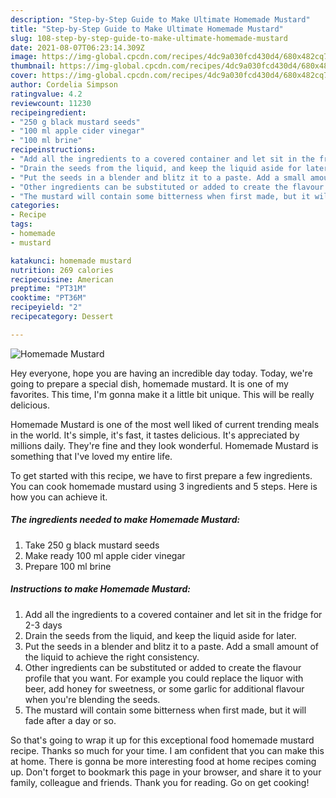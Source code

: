 ```yaml
---
description: "Step-by-Step Guide to Make Ultimate Homemade Mustard"
title: "Step-by-Step Guide to Make Ultimate Homemade Mustard"
slug: 108-step-by-step-guide-to-make-ultimate-homemade-mustard
date: 2021-08-07T06:23:14.309Z
image: https://img-global.cpcdn.com/recipes/4dc9a030fcd430d4/680x482cq70/homemade-mustard-recipe-main-photo.jpg
thumbnail: https://img-global.cpcdn.com/recipes/4dc9a030fcd430d4/680x482cq70/homemade-mustard-recipe-main-photo.jpg
cover: https://img-global.cpcdn.com/recipes/4dc9a030fcd430d4/680x482cq70/homemade-mustard-recipe-main-photo.jpg
author: Cordelia Simpson
ratingvalue: 4.2
reviewcount: 11230
recipeingredient:
- "250 g black mustard seeds"
- "100 ml apple cider vinegar"
- "100 ml brine"
recipeinstructions:
- "Add all the ingredients to a covered container and let sit in the fridge for 2-3 days"
- "Drain the seeds from the liquid, and keep the liquid aside for later."
- "Put the seeds in a blender and blitz it to a paste. Add a small amount of the liquid to achieve the right consistency."
- "Other ingredients can be substituted or added to create the flavour profile that you want. For example you could replace the liquor with beer, add honey for sweetness, or some garlic for additional flavour when you&#39;re blending the seeds."
- "The mustard will contain some bitterness when first made, but it will fade after a day or so."
categories:
- Recipe
tags:
- homemade
- mustard

katakunci: homemade mustard 
nutrition: 269 calories
recipecuisine: American
preptime: "PT31M"
cooktime: "PT36M"
recipeyield: "2"
recipecategory: Dessert

---
```



![Homemade Mustard](https://img-global.cpcdn.com/recipes/4dc9a030fcd430d4/680x482cq70/homemade-mustard-recipe-main-photo.jpg)

Hey everyone, hope you are having an incredible day today. Today, we're going to prepare a special dish, homemade mustard. It is one of my favorites. This time, I'm gonna make it a little bit unique. This will be really delicious.

Homemade Mustard is one of the most well liked of current trending meals in the world. It's simple, it's fast, it tastes delicious. It's appreciated by millions daily. They're fine and they look wonderful. Homemade Mustard is something that I've loved my entire life.




To get started with this recipe, we have to first prepare a few ingredients. You can cook homemade mustard using 3 ingredients and 5 steps. Here is how you can achieve it.

<!--inarticleads1-->

##### The ingredients needed to make Homemade Mustard:

1. Take 250 g black mustard seeds
1. Make ready 100 ml apple cider vinegar
1. Prepare 100 ml brine




<!--inarticleads2-->

##### Instructions to make Homemade Mustard:

1. Add all the ingredients to a covered container and let sit in the fridge for 2-3 days
1. Drain the seeds from the liquid, and keep the liquid aside for later.
1. Put the seeds in a blender and blitz it to a paste. Add a small amount of the liquid to achieve the right consistency.
1. Other ingredients can be substituted or added to create the flavour profile that you want. For example you could replace the liquor with beer, add honey for sweetness, or some garlic for additional flavour when you&#39;re blending the seeds.
1. The mustard will contain some bitterness when first made, but it will fade after a day or so.




So that's going to wrap it up for this exceptional food homemade mustard recipe. Thanks so much for your time. I am confident that you can make this at home. There is gonna be more interesting food at home recipes coming up. Don't forget to bookmark this page in your browser, and share it to your family, colleague and friends. Thank you for reading. Go on get cooking!
